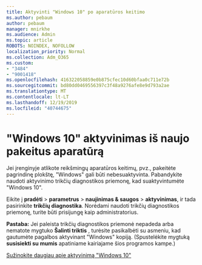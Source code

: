 ```yaml
---
title: Aktyvinti "Windows 10" po aparatūros keitimo
ms.author: pebaum
author: pebaum
manager: mnirkhe
ms.audience: Admin
ms.topic: article
ROBOTS: NOINDEX, NOFOLLOW
localization_priority: Normal
ms.collection: Adm_O365
ms.custom:
- "3484"
- "9001418"
ms.openlocfilehash: 416322058859e0b875cfec10d60bfaa0c711e72b
ms.sourcegitcommit: bd80dd0469556397c3f48a9276afe8e9d793a2ae
ms.translationtype: MT
ms.contentlocale: lt-LT
ms.lasthandoff: 12/19/2019
ms.locfileid: "40744675"
---
```

# <a name="reactivating-windows-10-after-a-hardware-change"></a>"Windows 10" aktyvinimas iš naujo pakeitus aparatūrą

Jei įrenginyje atlikote reikšmingų aparatūros keitimų, pvz., pakeitėte pagrindinę plokštę, "Windows" gali būti nebesuaktyvinta. Pabandykite naudoti aktyvinimo trikčių diagnostikos priemonę, kad suaktyvintumėte "Windows 10".

Eikite į **pradėti** > **parametrus** > **naujinimas & saugos** > **aktyvinimas**, ir tada pasirinkite **trikčių diagnostika**. Norėdami naudoti trikčių diagnostikos priemonę, turite būti prisijungę kaip administratorius.

**Pastaba:** Jei paleista trikčių diagnostikos priemonė nepadeda arba nematote mygtuko **Šalinti triktis** , turėsite pasikalbėti su asmeniu, kad gautumėte pagalbos aktyvinant "Windows" kopiją. (Spustelėkite mygtuką **susisiekti su mumis** apatiniame kairiajame šios programos kampe.)

[Sužinokite daugiau apie aktyvinimą "Windows 10"](https://support.microsoft.com/help/12440/windows-10-activate)
